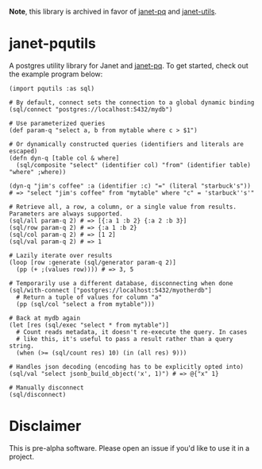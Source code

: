 **Note**, this library is archived in favor of [janet-pq](https://github.com/andrewchambers/janet-pq) and [janet-utils](https://github.com/staab/janet-utils).

# janet-pqutils

A postgres utility library for Janet and [janet-pq](https://github.com/andrewchambers/janet-pq). To get started, check out the example program below:

```
(import pqutils :as sql)

# By default, connect sets the connection to a global dynamic binding
(sql/connect "postgres://localhost:5432/mydb")

# Use parameterized queries
(def param-q "select a, b from mytable where c > $1")

# Or dynamically constructed queries (identifiers and literals are escaped)
(defn dyn-q [table col & where]
  (sql/composite "select" (identifier col) "from" (identifier table) "where" ;where))

(dyn-q "jim's coffee" :a (identifier :c) "=" (literal "starbuck's"))
# => "select "jim's coffee" from "mytable" where "c" = 'starbuck''s'"

# Retrieve all, a row, a column, or a single value from results. Parameters are always supported.
(sql/all param-q 2) # => [{:a 1 :b 2} {:a 2 :b 3}]
(sql/row param-q 2) # => {:a 1 :b 2}
(sql/col param-q 2) # => [1 2]
(sql/val param-q 2) # => 1

# Lazily iterate over results
(loop [row :generate (sql/generator param-q 2)]
  (pp (+ ;(values row)))) # => 3, 5

# Temporarily use a different database, disconnecting when done
(sql/with-connect ["postgres://localhost:5432/myotherdb"]
  # Return a tuple of values for column "a"
  (pp (sql/col "select a from mytable")))

# Back at mydb again
(let [res (sql/exec "select * from mytable")]
  # Count reads metadata, it doesn't re-execute the query. In cases
  # like this, it's useful to pass a result rather than a query string.
  (when (>= (sql/count res) 10) (in (all res) 9)))

# Handles json decoding (encoding has to be explicitly opted into)
(sql/val "select jsonb_build_object('x', 1)") # => @{"x" 1}

# Manually disconnect
(sql/disconnect)
```

# Disclaimer

This is pre-alpha software. Please open an issue if you'd like to use it in a project.
